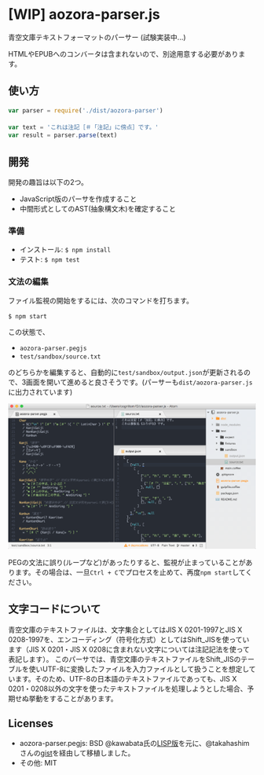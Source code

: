 # [WIP] aozora-parser.js

青空文庫テキストフォーマットのパーサー (試験実装中...)

HTMLやEPUBへのコンバータは含まれないので、別途用意する必要があります。

## 使い方

```javascript
var parser = require('./dist/aozora-parser')

var text = 'これは注記［＃「注記」に傍点］です。'
var result = parser.parse(text)
```

## 開発

開発の趣旨は以下の2つ。

- JavaScript版のパーサを作成すること
- 中間形式としてのAST(抽象構文木)を確定すること

### 準備

- インストール: `$ npm install`
- テスト: `$ npm test`


### 文法の編集

ファイル監視の開始をするには、次のコマンドを打ちます。

```
$ npm start
```

この状態で、

- `aozora-parser.pegjs`
- `test/sandbox/source.txt`

のどちらかを編集すると、自動的に`test/sandbox/output.json`が更新されるので、3画面を開いて進めると良さそうです。(パーサーも`dist/aozora-parser.js`に出力されています)

 ![スクリーンショット](images/screen1.png)

PEGの文法に誤り(ループなど)があったりすると、監視が止まっていることがあります。その場合は、一旦`Ctrl + C`でプロセスを止めて、再度`npm start`してください。

## 文字コードについて

青空文庫のテキストファイルは、文字集合としてはJIS X 0201-1997とJIS X 0208-1997を、エンコーディング（符号化方式）としてはShift_JISを使っています（JIS X 0201・JIS X 0208に含まれない文字については注記記法を使って表記します）。
このパーサでは、青空文庫のテキストファイルをShift_JISのテーブルを使いUTF-8に変換したファイルを入力ファイルとして扱うことを想定しています。そのため、UTF-8の日本語のテキストファイルであっても、JIS X 0201・0208以外の文字を使ったテキストファイルを処理しようとした場合、予期せぬ挙動をすることがあります。

## Licenses

- aozora-parser.pegjs: BSD @kawabata氏の[LISP版](https://github.com/kawabata/aozora-proc)を元に、@takahashimさんの[gist](https://gist.github.com/takahashim/5b049a305128dcd12245)を経由して移植しました。
- その他: MIT
